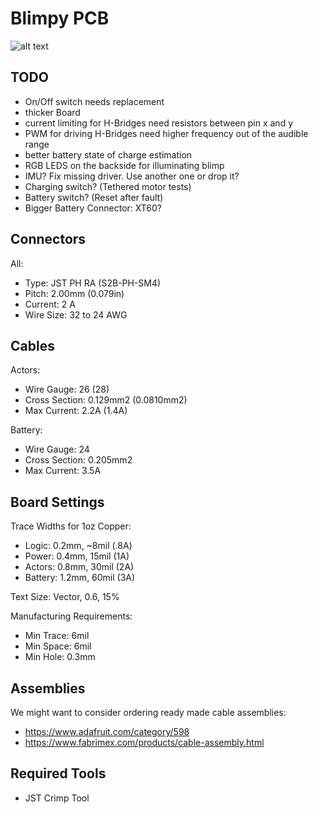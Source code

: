 # Blimpy PCB

![alt text](../../assets/pix/controller.jpg)

## TODO

- On/Off switch needs replacement
- thicker Board
- current limiting for H-Bridges need resistors between pin x and y
- PWM for driving H-Bridges need higher frequency out of the audible range
- better battery state of charge estimation
- RGB LEDS on the backside for illuminating blimp
- IMU? Fix missing driver. Use another one or drop it?
- Charging switch? (Tethered motor tests)
- Battery switch? (Reset after fault)
- Bigger Battery Connector: XT60?

## Connectors

All:

- Type: JST PH RA (S2B-PH-SM4)
- Pitch: 2.00mm (0.079in)
- Current: 2 A
- Wire Size: 32 to 24 AWG

## Cables

Actors:

- Wire Gauge: 26 (28)
- Cross Section: 0.129mm2 (0.0810mm2)
- Max Current: 2.2A (1.4A)

Battery:

- Wire Gauge: 24
- Cross Section: 0.205mm2
- Max Current: 3.5A

## Board Settings

Trace Widths for 1oz Copper:

- Logic: 0.2mm, ~8mil (.8A)
- Power: 0.4mm, 15mil (1A)
- Actors: 0.8mm, 30mil (2A)
- Battery: 1.2mm, 60mil (3A)

Text Size: Vector, 0.6, 15%

Manufacturing Requirements:

- Min Trace: 6mil
- Min Space: 6mil
- Min Hole: 0.3mm

## Assemblies

We might want to consider ordering ready made cable assemblies:

- https://www.adafruit.com/category/598
- https://www.fabrimex.com/products/cable-assembly.html

## Required Tools

- JST Crimp Tool
